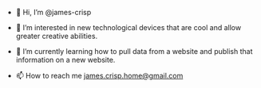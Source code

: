 - 👋 Hi, I’m @james-crisp
- 👀 I’m interested in new technological devices that are cool and allow greater creative abilities.
- 🌱 I’m currently learning how to pull data from a website and publish that information on a new website.

- 📫 How to reach me james.crisp.home@gmail.com

<!---
james-crisp/james-crisp is a ✨ special ✨ repository because its `README.md` (this file) appears on your GitHub profile.
You can click the Preview link to take a look at your changes.
--->
